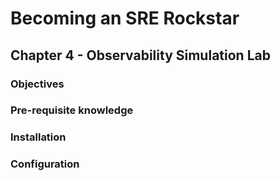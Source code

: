 # Becoming an SRE Rockstar

## Chapter 4 - Observability Simulation Lab

### Objectives

### Pre-requisite knowledge

### Installation

### Configuration
